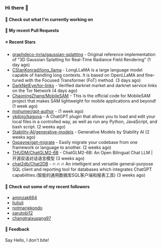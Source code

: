 ### Hi there 👋

#### 👷 Check out what I'm currently working on

#### 🔨 My recent Pull Requests


#### ⭐ Recent Stars

- [graphdeco-inria/gaussian-splatting](https://github.com/graphdeco-inria/gaussian-splatting) - Original reference implementation of &#34;3D Gaussian Splatting for Real-Time Radiance Field Rendering&#34; (1 day ago)
- [CStanKonrad/long_llama](https://github.com/CStanKonrad/long_llama) - LongLLaMA is a large language model capable of handling long contexts. It is based on OpenLLaMA and fine-tuned with the Focused Transformer (FoT) method. (3 days ago)
- [DarkNetEye/tor-links](https://github.com/DarkNetEye/tor-links) - Verified darknet market and darknet service links on the Tor Network (4 days ago)
- [ChaoningZhang/MobileSAM](https://github.com/ChaoningZhang/MobileSAM) - This is the official code for MobileSAM project that makes SAM lightweight for mobile applications and beyond! (1 week ago)
- [mshumer/gpt-author](https://github.com/mshumer/gpt-author) -  (1 week ago)
- [ykdojo/kaguya](https://github.com/ykdojo/kaguya) - A ChatGPT plugin that allows you to load and edit your local files in a controlled way, as well as run any Python, JavaScript, and bash script. (2 weeks ago)
- [Stability-AI/generative-models](https://github.com/Stability-AI/generative-models) - Generative Models by Stability AI (2 weeks ago)
- [0xpayne/gpt-migrate](https://github.com/0xpayne/gpt-migrate) - Easily migrate your codebase from one framework or language to another. (2 weeks ago)
- [THUDM/ChatGLM2-6B](https://github.com/THUDM/ChatGLM2-6B) - ChatGLM2-6B: An Open Bilingual Chat LLM | 开源双语对话语言模型 (3 weeks ago)
- [chat2db/Chat2DB](https://github.com/chat2db/Chat2DB) - 🔥 🔥 🔥 An intelligent and versatile general-purpose SQL client and reporting tool for databases which integrates ChatGPT capabilities.(智能的通用数据库SQL客户端和报表工具) (3 weeks ago)

#### 👯 Check out some of my recent followers

- [aminzak664](https://github.com/aminzak664)
- [liuliuli](https://github.com/liuliuli)
- [notmariekondo](https://github.com/notmariekondo)
- [sarutobi12](https://github.com/sarutobi12)
- [changtraixuqang97](https://github.com/changtraixuqang97)

#### 💬 Feedback

Say Hello, I don't bite!